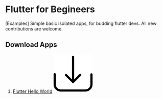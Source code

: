 # Flutter for Begineers
[Examples] Simple basic isolated apps, for budding flutter devs. All new contributions are welcome.

## Download Apps
1.  [Flutter Hello World](/flutter_hello_world) [![download](img/download.png)](https://kinolien.github.com/gitzip/?download=https://github.com/Aadi-0110/flutter_for_beginners/tree/master/flutter_hello_world)
